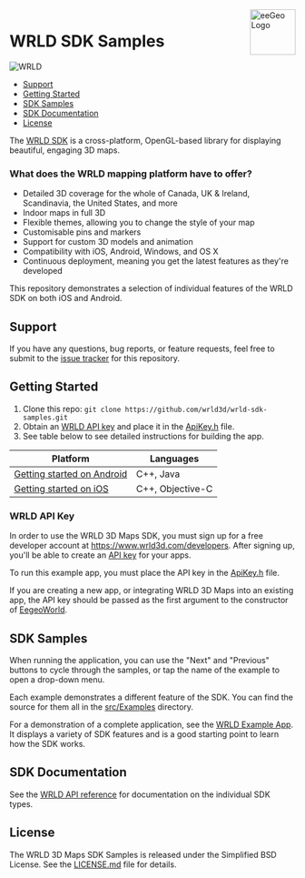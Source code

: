 <a href="http://www.eegeo.com/">
    <img src="http://cdn2.eegeo.com/wp-content/uploads/2016/03/eegeo_logo_quite_big.png" alt="eeGeo Logo" title="eegeo" align="right" height="80px" />
</a>

# WRLD SDK Samples

![WRLD](http://cdn2.eegeo.com/wp-content/uploads/2016/03/readme-banner.jpg)

* [Support](#support)
* [Getting Started](#getting-started)
* [SDK Samples](#sdk-samples)
* [SDK Documentation](#sdk-documentation)
* [License](#license)

The [WRLD SDK](http://www.wrld3d.com/) is a cross-platform, OpenGL-based library for displaying beautiful, engaging 3D maps.

### What does the WRLD mapping platform have to offer?

* Detailed 3D coverage for the whole of Canada, UK & Ireland, Scandinavia, the United States, and more
* Indoor maps in full 3D
* Flexible themes, allowing you to change the style of your map
* Customisable pins and markers
* Support for custom 3D models and animation
* Compatibility with iOS, Android, Windows, and OS X
* Continuous deployment, meaning you get the latest features as they're developed

This repository demonstrates a selection of individual features of the WRLD SDK on both iOS and Android.

## Support

If you have any questions, bug reports, or feature requests, feel free to submit to the [issue tracker](https://github.com/wrld3d/wrld-sdk-samples/issues) for this repository.

## Getting Started

1.  Clone this repo: `git clone https://github.com/wrld3d/wrld-sdk-samples.git`
2.  Obtain an [WRLD API key](https://www.wrld3d.com/developers/apikeys) and place it in the [ApiKey.h](https://github.com/wrld3d/wrld-sdk-samples/blob/master/src/Examples/ApiKey.h#L10) file.
3.  See table below to see detailed instructions for building the app.

Platform                                		| Languages
------------------------------------------------|-----------------
[Getting started on Android](/android#readme) 	| C++, Java
[Getting started on iOS](/ios#readme)           | C++, Objective-C

### WRLD API Key 

In order to use the WRLD 3D Maps SDK, you must sign up for a free developer account at https://www.wrld3d.com/developers. After signing up, you'll be able to create an [API key](https://www.wrld3d.com/developers/apikeys) for your apps. 

To run this example app, you must place the API key in the [ApiKey.h](https://github.com/wrld3d/wrld-sdk-samples/blob/master/src/Examples/ApiKey.h#L10) file.

If you are creating a new app, or integrating WRLD 3D Maps into an existing app, the API key should be passed as the first argument to the constructor of [EegeoWorld](http://cdn1.wrld3d.com/docs/mobile-sdk/class_eegeo_1_1_eegeo_world.html).

## SDK Samples

When running the application, you can use the "Next" and "Previous" buttons to cycle through the samples, or tap the name of the example to open a drop-down menu.

Each example demonstrates a different feature of the SDK. You can find the source for them all in the [src/Examples](https://github.com/wrld3d/wrld-sdk-samples/tree/master/src/Examples) directory.

For a demonstration of a complete application, see the [WRLD Example App](https://github.com/wrld3d/wrld-example-app). It displays a variety of SDK features and is a good starting point to learn how the SDK works.

## SDK Documentation

See the [WRLD API reference](http://cdn1.wrld3d.com/docs/mobile-sdk/namespaces.html) for documentation on the individual SDK types.

## License

The WRLD 3D Maps SDK Samples is released under the Simplified BSD License. See the [LICENSE.md](https://github.com/wrld3d/wrld-sdk-samples/blob/master/LICENSE.md) file for details.
